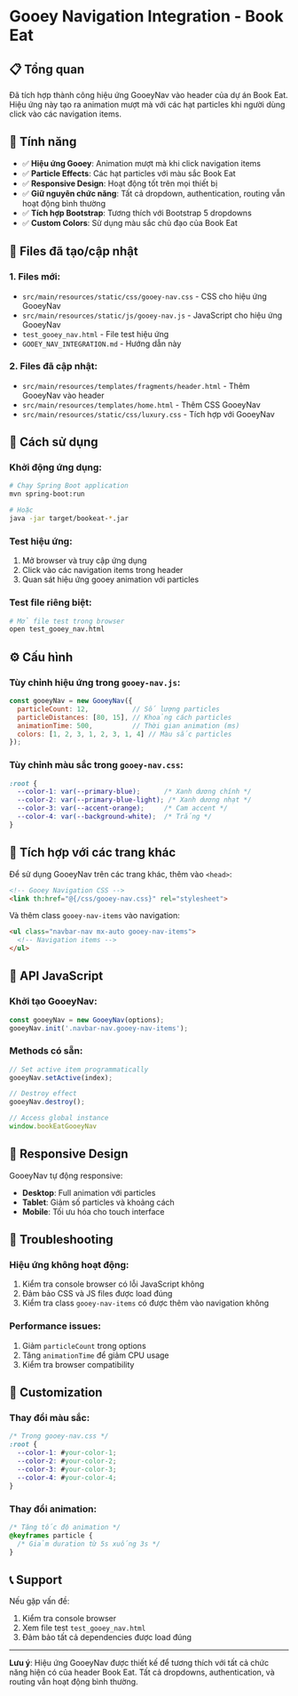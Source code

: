 # Gooey Navigation Integration - Book Eat

## 📋 Tổng quan

Đã tích hợp thành công hiệu ứng GooeyNav vào header của dự án Book Eat. Hiệu ứng này tạo ra animation mượt mà với các hạt particles khi người dùng click vào các navigation items.

## 🎨 Tính năng

- ✅ **Hiệu ứng Gooey**: Animation mượt mà khi click navigation items
- ✅ **Particle Effects**: Các hạt particles với màu sắc Book Eat
- ✅ **Responsive Design**: Hoạt động tốt trên mọi thiết bị
- ✅ **Giữ nguyên chức năng**: Tất cả dropdown, authentication, routing vẫn hoạt động bình thường
- ✅ **Tích hợp Bootstrap**: Tương thích với Bootstrap 5 dropdowns
- ✅ **Custom Colors**: Sử dụng màu sắc chủ đạo của Book Eat

## 📁 Files đã tạo/cập nhật

### 1. Files mới:
- `src/main/resources/static/css/gooey-nav.css` - CSS cho hiệu ứng GooeyNav
- `src/main/resources/static/js/gooey-nav.js` - JavaScript cho hiệu ứng GooeyNav
- `test_gooey_nav.html` - File test hiệu ứng
- `GOOEY_NAV_INTEGRATION.md` - Hướng dẫn này

### 2. Files đã cập nhật:
- `src/main/resources/templates/fragments/header.html` - Thêm GooeyNav vào header
- `src/main/resources/templates/home.html` - Thêm CSS GooeyNav
- `src/main/resources/static/css/luxury.css` - Tích hợp với GooeyNav

## 🚀 Cách sử dụng

### Khởi động ứng dụng:
```bash
# Chạy Spring Boot application
mvn spring-boot:run

# Hoặc
java -jar target/bookeat-*.jar
```

### Test hiệu ứng:
1. Mở browser và truy cập ứng dụng
2. Click vào các navigation items trong header
3. Quan sát hiệu ứng gooey animation với particles

### Test file riêng biệt:
```bash
# Mở file test trong browser
open test_gooey_nav.html
```

## ⚙️ Cấu hình

### Tùy chỉnh hiệu ứng trong `gooey-nav.js`:

```javascript
const gooeyNav = new GooeyNav({
  particleCount: 12,           // Số lượng particles
  particleDistances: [80, 15], // Khoảng cách particles
  animationTime: 500,          // Thời gian animation (ms)
  colors: [1, 2, 3, 1, 2, 3, 1, 4] // Màu sắc particles
});
```

### Tùy chỉnh màu sắc trong `gooey-nav.css`:

```css
:root {
  --color-1: var(--primary-blue);      /* Xanh dương chính */
  --color-2: var(--primary-blue-light); /* Xanh dương nhạt */
  --color-3: var(--accent-orange);     /* Cam accent */
  --color-4: var(--background-white);  /* Trắng */
}
```

## 🎯 Tích hợp với các trang khác

Để sử dụng GooeyNav trên các trang khác, thêm vào `<head>`:

```html
<!-- Gooey Navigation CSS -->
<link th:href="@{/css/gooey-nav.css}" rel="stylesheet">
```

Và thêm class `gooey-nav-items` vào navigation:

```html
<ul class="navbar-nav mx-auto gooey-nav-items">
  <!-- Navigation items -->
</ul>
```

## 🔧 API JavaScript

### Khởi tạo GooeyNav:
```javascript
const gooeyNav = new GooeyNav(options);
gooeyNav.init('.navbar-nav.gooey-nav-items');
```

### Methods có sẵn:
```javascript
// Set active item programmatically
gooeyNav.setActive(index);

// Destroy effect
gooeyNav.destroy();

// Access global instance
window.bookEatGooeyNav
```

## 📱 Responsive Design

GooeyNav tự động responsive:
- **Desktop**: Full animation với particles
- **Tablet**: Giảm số particles và khoảng cách
- **Mobile**: Tối ưu hóa cho touch interface

## 🐛 Troubleshooting

### Hiệu ứng không hoạt động:
1. Kiểm tra console browser có lỗi JavaScript không
2. Đảm bảo CSS và JS files được load đúng
3. Kiểm tra class `gooey-nav-items` có được thêm vào navigation không

### Performance issues:
1. Giảm `particleCount` trong options
2. Tăng `animationTime` để giảm CPU usage
3. Kiểm tra browser compatibility

## 🎨 Customization

### Thay đổi màu sắc:
```css
/* Trong gooey-nav.css */
:root {
  --color-1: #your-color-1;
  --color-2: #your-color-2;
  --color-3: #your-color-3;
  --color-4: #your-color-4;
}
```

### Thay đổi animation:
```css
/* Tăng tốc độ animation */
@keyframes particle {
  /* Giảm duration từ 5s xuống 3s */
}
```

## 📞 Support

Nếu gặp vấn đề:
1. Kiểm tra console browser
2. Xem file test `test_gooey_nav.html`
3. Đảm bảo tất cả dependencies được load đúng

---

**Lưu ý**: Hiệu ứng GooeyNav được thiết kế để tương thích với tất cả chức năng hiện có của header Book Eat. Tất cả dropdowns, authentication, và routing vẫn hoạt động bình thường.
